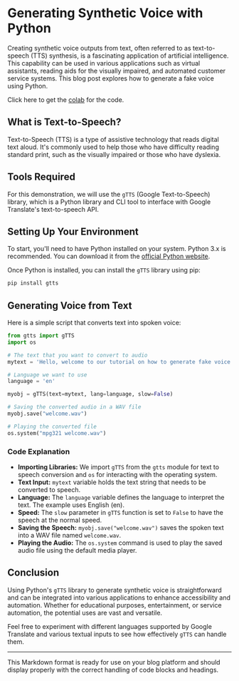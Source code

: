 # Generating Synthetic Voice with Python

Creating synthetic voice outputs from text, often referred to as text-to-speech (TTS) synthesis, is a fascinating application of artificial intelligence. This capability can be used in various applications such as virtual assistants, reading aids for the visually impaired, and automated customer service systems. This blog post explores how to generate a fake voice using Python.

Click here to get the [colab](https://colab.research.google.com/drive/1oSBzbJBMqlsWRJ7ALfWknra9P2BrfHmM?usp=sharing) for the code.

## What is Text-to-Speech?

Text-to-Speech (TTS) is a type of assistive technology that reads digital text aloud. It's commonly used to help those who have difficulty reading standard print, such as the visually impaired or those who have dyslexia.

## Tools Required

For this demonstration, we will use the `gTTS` (Google Text-to-Speech) library, which is a Python library and CLI tool to interface with Google Translate's text-to-speech API.

## Setting Up Your Environment

To start, you'll need to have Python installed on your system. Python 3.x is recommended. You can download it from the [official Python website](https://python.org).

Once Python is installed, you can install the `gTTS` library using pip:

```bash
pip install gtts
```

## Generating Voice from Text

Here is a simple script that converts text into spoken voice:

```python
from gtts import gTTS
import os

# The text that you want to convert to audio
mytext = 'Hello, welcome to our tutorial on how to generate fake voice using Python.'

# Language we want to use
language = 'en'

myobj = gTTS(text=mytext, lang=language, slow=False)

# Saving the converted audio in a WAV file
myobj.save("welcome.wav")

# Playing the converted file
os.system("mpg321 welcome.wav")
```

### Code Explanation

- **Importing Libraries:** We import `gTTS` from the `gtts` module for text to speech conversion and `os` for interacting with the operating system.
- **Text Input:** `mytext` variable holds the text string that needs to be converted to speech.
- **Language:** The `language` variable defines the language to interpret the text. The example uses English (en).
- **Speed:** The `slow` parameter in `gTTS` function is set to `False` to have the speech at the normal speed.
- **Saving the Speech:** `myobj.save("welcome.wav")` saves the spoken text into a WAV file named `welcome.wav`.
- **Playing the Audio:** The `os.system` command is used to play the saved audio file using the default media player.

## Conclusion

Using Python's `gTTS` library to generate synthetic voice is straightforward and can be integrated into various applications to enhance accessibility and automation. Whether for educational purposes, entertainment, or service automation, the potential uses are vast and versatile.

Feel free to experiment with different languages supported by Google Translate and various textual inputs to see how effectively `gTTS` can handle them.

---

This Markdown format is ready for use on your blog platform and should display properly with the correct handling of code blocks and headings.
